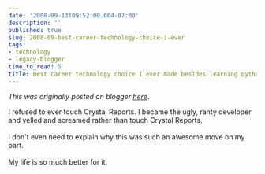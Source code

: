 ```yaml
---
date: '2008-09-13T09:52:00.004-07:00'
description: ''
published: true
slug: 2008-09-best-career-technology-choice-i-ever
tags:
- technology
- legacy-blogger
time_to_read: 5
title: Best career technology choice I ever made besides learning python...
---
```


*This was originally posted on blogger [here](https://pydanny.blogspot.com/2008/09/best-career-technology-choice-i-ever.html)*.

I refused to ever touch Crystal Reports.  I became the ugly, ranty developer and yelled and screamed rather than touch Crystal Reports.<br /><br />I don't even need to explain why this was such an awesome move on my part.<br /><br />My life is so much better for it.